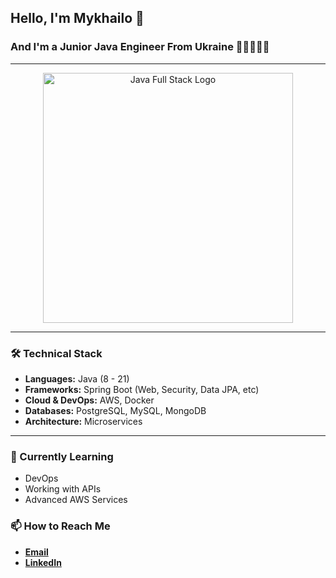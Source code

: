 ## Hello, I'm Mykhailo 👋
### And I'm a Junior Java Engineer From Ukraine 👨🏻‍💻🇺🇦
---
<div align="center">
  <img src="https://mcdn.wallpapersafari.com/medium/98/9/lvH8Qg.png" alt="Java Full Stack Logo" width="400" height="auto">
</div>

---
### 🛠 Technical Stack

- **Languages:** Java (8 - 21)
- **Frameworks:** Spring Boot (Web, Security, Data JPA, etc)
- **Cloud & DevOps:** AWS, Docker
- **Databases:** PostgreSQL, MySQL, MongoDB
- **Architecture:** Microservices

---

### 🌱 Currently Learning
- DevOps
- Working with APIs
- Advanced AWS Services

### 📫 How to Reach Me
- **[Email](mailto:mykhailo.kuryk.dev@gmail.com)**
- **[LinkedIn](https://www.linkedin.com/in/mykhailo-kuryk-9ba399267/)**

